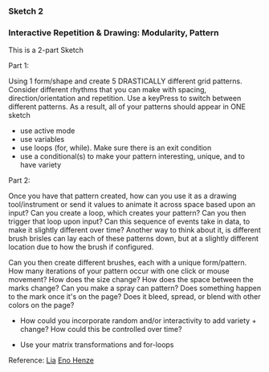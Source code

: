 ### Sketch 2

### Interactive Repetition & Drawing: Modularity, Pattern

 This is a 2-part Sketch



Part 1:

 Using 1 form/shape and create 5 DRASTICALLY different grid patterns. Consider different rhythms that you can make with spacing, direction/orientation and repetition. Use a keyPress to switch between different patterns. As a result, all of your patterns should appear in ONE sketch

 - use active mode
 - use variables
 - use loops (for, while). Make sure there is an exit condition
 - use a conditional(s) to make your pattern interesting, unique, and to have variety


Part 2:

Once you have that pattern created, how can you use it as a drawing tool/instrument or send it values to animate it across space based upon an input? Can you create a loop, which creates your pattern? Can you then trigger that loop upon input? Can this sequence of events take in data, to make it slightly different over time? Another way to think about it, is different brush brisles can lay each of these patterns down, but at a slightly different location due to how the brush if configured.

Can you then create different brushes, each with a unique form/pattern. How many iterations of your pattern occur with one click or mouse movement? How does the size change? How does the space between the marks change? Can you make a spray can pattern? Does something happen to the mark once it's on the page? Does it bleed, spread, or blend with other colors on the page?

 - How could you incorporate random and/or interactivity to add variety + change? How could this be controlled over time?

 - Use your matrix transformations and for-loops

 Reference: [Lia](http://www.liaworks.com/category/theprojects/)
 [Eno Henze](http://enohenze.de/)